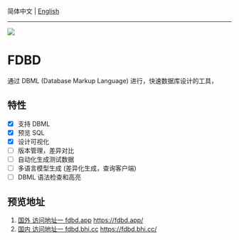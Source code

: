 简体中文 | [English](/README-en.md)

-------

[![](https://cloudbase.net/deploy.svg)](https://console.cloud.tencent.com/webify/new?tpl=https%3A%2F%2Fgithub.com%2FStringKe%2Ffdbd&reponame=fdbd)

# FDBD
通过 DBML (Database Markup Language) 进行，快速数据库设计的工具，


## 特性
- [x] 支持 DBML
- [x] 预览 SQL
- [x] 设计可视化
- [ ] 版本管理，差异对比
- [ ] 自动化生成测试数据
- [ ] 多语言模型生成 (差异化生成，查询客户端)
- [ ] DBML 语法检查和高亮

## 预览地址
1. [国外 访问地址一 fdbd.app](https://fdbd.app/)  https://fdbd.app/
2. [国内 访问地址一 fdbd.bhi.cc](https://fdbd.bhi.cc/)  https://fdbd.bhi.cc/
